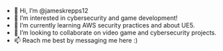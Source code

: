 - 👋 Hi, I’m @jameskrepps12
- 👀 I’m interested in cybersecurity and game development!
- 🌱 I’m currently learning AWS security practices and about UE5.
- 💞️ I’m looking to collaborate on video game and cybersecurity projects.  
- 📫 Reach me best by messaging me here :)

<!---
jameskrepps12/jameskrepps12 is a ✨ special ✨ repository because its `README.md` (this file) appears on your GitHub profile.
You can click the Preview link to take a look at your changes.
--->
